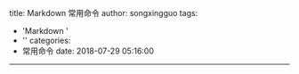 title: Markdown 常用命令
author: songxingguo
tags:
  - 'Markdown '
  - ''
categories:
  - 常用命令
date: 2018-07-29 05:16:00
---
